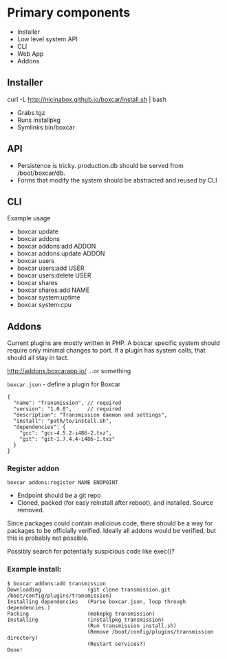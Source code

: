# Primary components

* Installer
* Low level system API
* CLI
* Web App
* Addons

## Installer

curl -L http://nicinabox.github.io/boxcar/install.sh | bash

* Grabs tgz
* Runs installpkg
* Symlinks bin/boxcar

## API

* Persistence is tricky. production.db should be served from /boot/boxcar/db.
* Forms that modify the system should be abstracted and reused by CLI

## CLI

Example usage

* boxcar update
* boxcar addons
* boxcar addons:add ADDON
* boxcar addons:update ADDON
* boxcar users
* boxcar users:add USER
* boxcar users:delete USER
* boxcar shares
* boxcar shares:add NAME
* boxcar system:uptime
* boxcar system:cpu

## Addons

Current plugins are mostly written in PHP. A boxcar specific system should require only minimal changes to port. If a plugin has system calls, that should all stay in tact.

http://addons.boxcarapp.io/ ...or something

`boxcar.json` - define a plugin for Boxcar

    {
      "name": "Transmission", // required
      "version": "1.0.0",     // required
      "description": "Transmission daemon and settings",
      "install": "path/to/install.sh",
      "dependencies": {
        "gcc": "gcc-4.5.2-i486-2.txz",
        "git": "git-1.7.4.4-i486-1.txz"
      }
    }

### Register addon

    boxcar addons:register NAME ENDPOINT

* Endpoint should be a git repo
* Cloned, packed (for easy reinstall after reboot), and installed. Source removed.

Since packages could contain malicious code, there should be a way for packages to be officially verified. Ideally all addons would be verified, but this is probably not possible.

Possibly search for potentially suspicious code like exec()?

### Example install:

    $ boxcar addons:add transmission
    Downloading               (git clone transmission.git /boot/config/plugins/transmission)
    Installing dependencies   (Parse boxcar.json, loop through dependencies.)
    Packing                   (makepkg transmission)
    Installing                (installpkg transmission)
                              (Run transmission install.sh)
                              (Remove /boot/config/plugins/transmission directory)
                              (Restart services?)
    Done!
